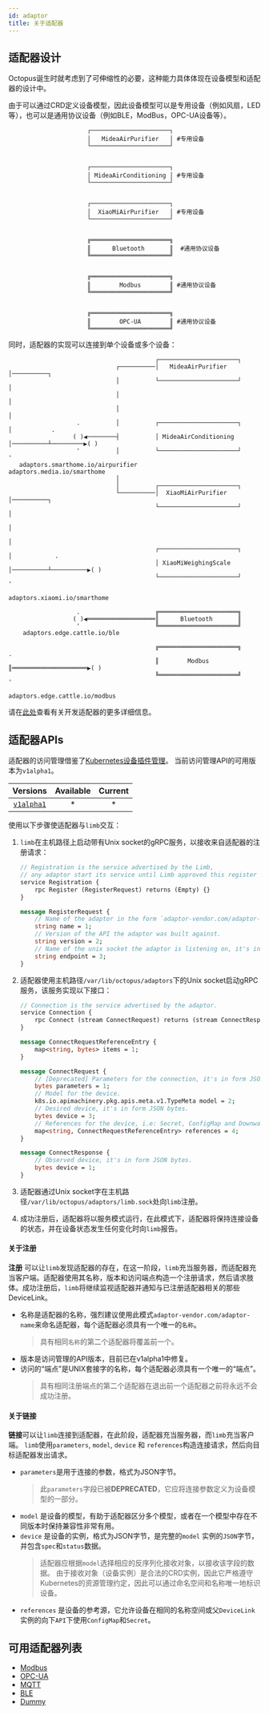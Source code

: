```yaml
---
id: adaptor
title: 关于适配器
---
```


## 适配器设计

Octopus诞生时就考虑到了可伸缩性的必要，这种能力具体体现在设备模型和适配器的设计中。

由于可以通过CRD定义设备模型，因此设备模型可以是专用设备（例如风扇，LED等），也可以是通用协议设备（例如BLE，ModBus，OPC-UA设备等）。

```text
                      ┌──────────────────────┐
                      │   MideaAirPurifier   │ #专用设备
                      └──────────────────────┘
                                                     
                                                     
                      ┌──────────────────────┐
                      │ MideaAirConditioning │ #专用设备
                      └──────────────────────┘
                                             
                                             
                      ┌──────────────────────┐
                      │  XiaoMiAirPurifier   │ #专用设备
                      └──────────────────────┘
                                             

                      ╔══════════════════════╗
                      ║      Bluetooth       ║  #通用协议设备
                      ╚══════════════════════╝

                                             
                      ╔══════════════════════╗
                      ║        Modbus        ║ #通用协议设备
                      ╚══════════════════════╝

                                             
                      ╔══════════════════════╗
                      ║        OPC-UA        ║ #通用协议设备
                      ╚══════════════════════╝
```

同时，适配器的实现可以连接到单个设备或多个设备：

```text
                                         ┌──────────────────────┐                                           
                              ┌──────────│   MideaAirPurifier   │──────────┐                                
                              │          └──────────────────────┘          │                                
                              │                                            │                                
                              │                                            │                                
                   .          │          ┌──────────────────────┐          │           .                    
                  ( )◀────────┤          │ MideaAirConditioning │──────────┴─────────▶( )                   
                   '          │          └──────────────────────┘                      '                    
   adaptors.smarthome.io/airpurifier                                      adaptors.media.io/smarthome       
                              │                                                                             
                              │          ┌──────────────────────┐                                           
                              └──────────│  XiaoMiAirPurifier   │──────────┐                                
                                         └──────────────────────┘          │                                
                                                                           │                                
                                                                           │                                
                                         ┌──────────────────────┐          │            .                   
                                         │ XiaoMiWeighingScale  │──────────┴──────────▶( )                  
                                         └──────────────────────┘                       '                   
                                                                          adaptors.xiaomi.io/smarthome      
                                                                                                            
                   .                     ╔══════════════════════╗                                           
                  ( )◀═══════════════════║      Bluetooth       ║                                           
                   '                     ╚══════════════════════╝                                           
    adaptors.edge.cattle.io/ble                                                                       
                                                                                                            
                                         ╔══════════════════════╗                       .                   
                                         ║        Modbus        ║═════════════════════▶( )                  
                                         ╚══════════════════════╝                       '                   
                                                                         adaptors.edge.cattle.io/modbus     
```

请在[此处](../develop.md)查看有关开发适配器的更多详细信息。

## 适配器APIs

适配器的访问管理借鉴了[Kubernetes设备插件管理](https://kubernetes.io/docs/concepts/extend-kubernetes/compute-storage-net/device-plugins/)。 当前访问管理API的可用版本为`v1alpha1`。

|  Versions | Available | Current |
|:---:|:---:|:---:|
|  [`v1alpha1`](./design_of_adaptor.md) | * | * |

使用以下步骤使适配器与`limb`交互：

1. `limb`在主机路径上启动带有Unix socket的gRPC服务，以接收来自适配器的注册请求：
    ```proto
    // Registration is the service advertised by the Limb,
    // any adaptor start its service until Limb approved this register request.
    service Registration {
        rpc Register (RegisterRequest) returns (Empty) {}
    }
    
    message RegisterRequest {
        // Name of the adaptor in the form `adaptor-vendor.com/adaptor-name`.
        string name = 1;
        // Version of the API the adaptor was built against.
        string version = 2;
        // Name of the unix socket the adaptor is listening on, it's in the form `*.sock`.
        string endpoint = 3;
    }
    ```
1. 适配器使用主机路径`/var/lib/octopus/adaptors`下的Unix socket启动gRPC服务，该服务实现以下接口：
    ```proto
    // Connection is the service advertised by the adaptor.
    service Connection {
        rpc Connect (stream ConnectRequest) returns (stream ConnectResponse) {}
    }
    
    message ConnectRequestReferenceEntry {
        map<string, bytes> items = 1;
    }
    
    message ConnectRequest {
        // [Deprecated] Parameters for the connection, it's in form JSON bytes.
        bytes parameters = 1;
        // Model for the device.
        k8s.io.apimachinery.pkg.apis.meta.v1.TypeMeta model = 2;
        // Desired device, it's in form JSON bytes.
        bytes device = 3;
        // References for the device, i.e: Secret, ConfigMap and Downward API.
        map<string, ConnectRequestReferenceEntry> references = 4;
    }
    
    message ConnectResponse {
        // Observed device, it's in form JSON bytes.
        bytes device = 1;
    }
    ```

1. 适配器通过Unix socket字在主机路径`/var/lib/octopus/adaptors/limb.sock`处向`limb`注册。
1. 成功注册后，适配器将以服务模式运行，在此模式下，适配器将保持连接设备的状态，并在设备状态发生任何变化时向`limb`报告。

#### 关于注册

**注册** 可以让`limb`发现适配器的存在，在这一阶段，`limb`充当服务器，而适配器充当客户端。适配器使用其名称，版本和访问端点构造一个注册请求，然后请求肢体。成功注册后，`limb`将继续监视适配器并通知与已注册适配器相关的那些DeviceLink。

- 名称是适配器的名称，强烈建议使用此模式`adaptor-vendor.com/adaptor-name`来命名适配器，每个适配器必须具有一个唯一的`名称`。
    > 具有相同`名称`的第二个适配器将覆盖前一个。
- 版本是访问管理的API版本，目前已在v1alpha1中修复。
- 访问的“端点”是UNIX套接字的名称，每个适配器必须具有一个唯一的“端点”。
    > 具有相同注册端点的第二个适配器在退出前一个适配器之前将永远不会成功注册。

#### 关于链接

**链接**可以让`limb`连接到适配器，在此阶段，适配器充当服务器，而`limb`充当客户端。 `limb`使用`parameters`, `model`, `device` 和 `references`构造连接请求，然后向目标适配器发出请求。

- `parameters`是用于连接的参数，格式为JSON字节。
    > 此`parameters`字段已被**DEPRECATED**，它应将连接参数定义为设备模型的一部分。
- `model` 是设备的模型，有助于适配器区分多个模型，或者在一个模型中存在不同版本时保持兼容性非常有用。
- `device` 是设备的实例，格式为JSON字节，是完整的`model` 实例的`JSON`字节，并包含`spec`和`status`数据。
    > 适配器应根据`model`选择相应的反序列化接收对象，以接收该字段的数据。
    > 由于接收对象（设备实例）是合法的CRD实例，因此它严格遵守Kubernetes的资源管理约定，因此可以通过命名空间和名称唯一地标识设备。
- `references` 是设备的参考源，它允许设备在相同的名称空间或父`DeviceLink`实例的向下`API`下使用`ConfigMap`和`Secret`。

## 可用适配器列表

- [Modbus](./modbus)
- [OPC-UA](./opc-ua)
- [MQTT](./mqtt)
- [BLE](./ble)
- [Dummy](./dummy)
